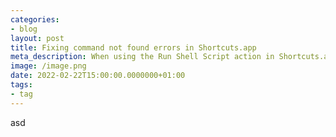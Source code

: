 ```yaml
---
categories:
- blog
layout: post
title: Fixing command not found errors in Shortcuts.app
meta_description: When using the Run Shell Script action in Shortcuts.app the path might not be what you expect.
image: /image.png
date: 2022-02-22T15:00:00.0000000+01:00
tags:
- tag
---
```


asd
